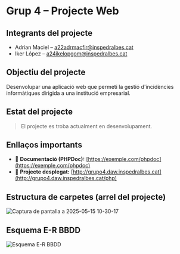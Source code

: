 # Grup 4 – Projecte Web

## Integrants del projecte

- Adrian Maciel – a22adrmacfir@inspedralbes.cat
- Iker López – a24ikelopgom@inspedralbes.cat

## Objectiu del projecte

Desenvolupar una aplicació web que permeti la gestió d'incidències informàtiques dirigida a una institució empresarial.

## Estat del projecte

> El projecte es troba actualment en desenvolupament.

## Enllaços importants

- 📄 **Documentació (PHPDoc):** [https://exemple.com/phpdoc](https://exemple.com/phpdoc)
- 🚀 **Projecte desplegat:** [http://grupo4.daw.inspedralbes.cat](http://grupo4.daw.inspedralbes.cat/php)

## Estructura de carpetes (arrel del projecte)
![Captura de pantalla a 2025-05-15 10-30-17](https://github.com/user-attachments/assets/9d474e61-e712-4e09-acab-65b15b1bf532)

## Esquema E-R BBDD
![Esquema E-R BBDD](https://github.com/user-attachments/assets/eed9558d-ea32-4661-a638-a04918c801eb)
